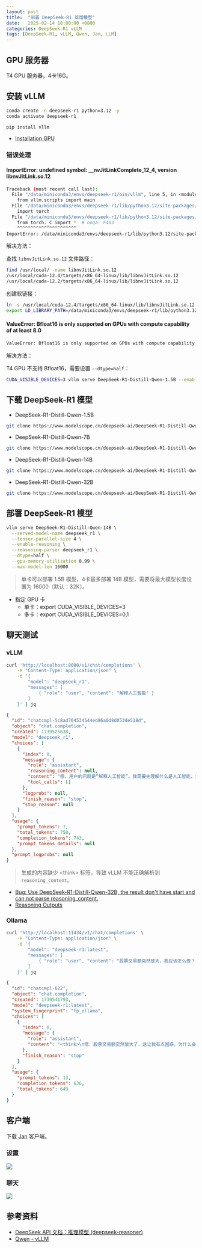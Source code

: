 ```yaml
---
layout: post
title:  "部署 DeepSeek-R1 蒸馏模型"
date:   2025-02-14 10:00:00 +0800
categories: DeepSeek-R1 vLLM
tags: [DeepSeek-R1, vLLM, Qwen, Jan, LLM]
---
```


## GPU 服务器

T4 GPU 服务器，4卡16G。


## 安装 vLLM

```bash
conda create -n deepseek-r1 python=3.12 -y
conda activate deepseek-r1

pip install vllm
```

- [Installation GPU](https://docs.vllm.ai/en/latest/getting_started/installation/gpu/index.html)

### 错误处理

#### ImportError: undefined symbol: __nvJitLinkComplete_12_4, version libnvJitLink.so.12

```bash
Traceback (most recent call last):
  File "/data/miniconda3/envs/deepseek-r1/bin/vllm", line 5, in <module>
    from vllm.scripts import main
  File "/data/miniconda3/envs/deepseek-r1/lib/python3.12/site-packages/vllm/__init__.py", line 5, in <module>
    import torch
  File "/data/miniconda3/envs/deepseek-r1/lib/python3.12/site-packages/torch/__init__.py", line 367, in <module>
    from torch._C import *  # noqa: F403
    ^^^^^^^^^^^^^^^^^^^^^^
ImportError: /data/miniconda3/envs/deepseek-r1/lib/python3.12/site-packages/torch/lib/../../nvidia/cusparse/lib/libcusparse.so.12: undefined symbol: __nvJitLinkComplete_12_4, version libnvJitLink.so.12
```

解决方法：

查找 `libnvJitLink.so.12` 文件路径：

```bash
find /usr/local/ -name libnvJitLink.so.12
/usr/local/cuda-12.4/targets/x86_64-linux/lib/libnvJitLink.so.12
/usr/local/cuda-12.2/targets/x86_64-linux/lib/libnvJitLink.so.12
```

创建软链接：

```bash
ln -s /usr/local/cuda-12.4/targets/x86_64-linux/lib/libnvJitLink.so.12 /data/miniconda3/envs/deepseek-r1/lib/python3.12/site-packages/nvidia/cusparse/lib/libnvJitLink.so.12
export LD_LIBRARY_PATH=/data/miniconda3/envs/deepseek-r1/lib/python3.12/site-packages/nvidia/cusparse/lib:$LD_LIBRARY_PATH
```

#### ValueError: Bfloat16 is only supported on GPUs with compute capability of at least 8.0

```bash
ValueError: Bfloat16 is only supported on GPUs with compute capability of at least 8.0. Your Tesla T4 GPU has compute capability 7.5. You can use float16 instead by explicitly setting the`dtype` flag in CLI, for example: --dtype=half.
```

解决方法：

T4 GPU 不支持 Bfloat16，需要设置 `--dtype=half`：

```bash
CUDA_VISIBLE_DEVICES=3 vllm serve DeepSeek-R1-Distill-Qwen-1.5B --enable-reasoning --reasoning-parser deepseek_r1 --dtype=half
```


## 下载 DeepSeek-R1 模型

- DeepSeek-R1-Distill-Qwen-1.5B
```bash
git clone https://www.modelscope.cn/deepseek-ai/DeepSeek-R1-Distill-Qwen-1.5B.git
```

- DeepSeek-R1-Distill-Qwen-7B
```bash
git clone https://www.modelscope.cn/deepseek-ai/DeepSeek-R1-Distill-Qwen-7B.git
```

- DeepSeek-R1-Distill-Qwen-14B
```bash
git clone https://www.modelscope.cn/deepseek-ai/DeepSeek-R1-Distill-Qwen-14B.git
```

- DeepSeek-R1-Distill-Qwen-32B
```bash
git clone https://www.modelscope.cn/deepseek-ai/DeepSeek-R1-Distill-Qwen-32B.git
```


## 部署 DeepSeek-R1 模型

```bash
vllm serve DeepSeek-R1-Distill-Qwen-14B \
  --served-model-name deepseek_r1 \
  --tensor-parallel-size 4 \
  --enable-reasoning \
  --reasoning-parser deepseek_r1 \
  --dtype=half \
  --gpu-memory-utilization 0.99 \
  --max-model-len 16000
```

> 单卡可以部署 1.5B 模型，4卡最多部署 14B 模型，需要将最大模型长度设置为 16000（默认：32K）。

- 指定 GPU 卡
  - 单卡：export CUDA_VISIBLE_DEVICES=3
  - 多卡：export CUDA_VISIBLE_DEVICES=0,1

## 聊天测试

### vLLM

```bash
curl 'http://localhost:8000/v1/chat/completions' \
    -H "Content-Type: application/json" \
    -d '{
        "model": "deepseek_r1",
        "messages": [ 
            { "role": "user", "content": "解释人工智能" } 
        ]
    }' | jq
```

```json
{
  "id": "chatcmpl-5c8ad704534544ed86a0d8d053de518d",
  "object": "chat.completion",
  "created": 1739525638,
  "model": "deepseek_r1",
  "choices": [
    {
      "index": 0,
      "message": {
        "role": "assistant",
        "reasoning_content": null,
        "content": "嗯，用户的问题是“解释人工智能”。我需要先理解什么是人工智能，然后用简单易懂的话解释清楚。\n\n首先，人工智能，简称AI，是模拟人类智能的系统或机器。这个概念挺广泛的，包括很多方面，比如学习、推理、问题解决。其实，AI就是让计算机能执行那些通常需要人类智慧的任务。\n\n接下来，我应该分几个部分来解释。先介绍什么是人工智能，然后说说它的主要特征，比如学习和自适应，还有推理和问题解决。接着，可以讲讲常见的AI技术，像是机器学习、深度学习、自然语言处理，这些用户可能听过，但是可能不太清楚具体是什么。\n\n然后，应用领域也很重要。医疗、金融、交通、家居、教育……这些都是人工智能已经发挥作用的地方。用户可能对这些应用比较感兴趣，所以举一些具体的例子会更有帮助，比如Siri或者自动驾驶。\n\n还有，不能不提AI的优缺点和伦理问题。优点包括提高效率、辅助决策、改善生活质量。但同时，也有就业影响、隐私问题和潜在的滥用风险。这部分能让用户全面了解，不只是技术层面，还有社会影响。\n\n最后，结语部分要总结一下，说明人工智能的广泛影响，并展望未来的发展趋势。告诉用户AI将继续改变社会，但这也是一个需要共同面对挑战和机遇的领域。\n\n在组织语言时，要用口语化的表达，避免太学术化的术语，让用户容易理解。同时，分段清晰，每部分用标题来突出重点，这样看起来更有条理。\n\n现在，我需要把这些思路整理成一个连贯的解释，确保内容全面但不过于复杂，让用户能轻松掌握人工智能的基本概念和影响。\n</think>\n\n人工智能（Artificial Intelligence，简称AI）是指由人创造的能够执行通常需要人类智能的任务的系统。这些任务包括学习、推理、问题解决、感知、语言理解、规划等。\n\n人工智能的核心在于它的智能表现，主要体现在以下几个方面：\n\n1. **学习与自适应**：人工智能系统能够通过数据和经验来学习并改进性能。例如，机器学习算法可以通过分析大量数据来识别模式，并根据这些模式做出预测。\n\n2. **推理与问题解决**：人工智能能够通过逻辑推理解决问题，计算机会根据给定的信息进行分析，并推导出合理的解决方案。\n\n3. **模式识别与感知**：人工智能能够通过传感器或数据输入识别模式，比如计算机视觉（图像识别）和自然语言处理（语音识别、文本理解）。\n\n4. **自主决策**：在某些情况下，人工智能系统可以在没有明确的外部控制的情况下，做出决策，如自动驾驶汽车。\n\n人工智能通过多种技术实现，包括：\n\n- **机器学习（Machine Learning）**：通过大量数据训练模型，使模型能够学习任务。\n- **深度学习（Deep Learning）**：机器学习的一个分支，使用多层的神经网络处理复杂数据。\n- **自然语言处理（NLP）**：使计算机能够理解、处理和生成人类语言。\n- **计算机视觉（Computer Vision）**：使计算机能够从图像或视频中识别和理解视觉信息。\n- **机器人技术（Robotics）**：结合AI，使机器人能够感知环境并执行任务。\n\n人工智能应用广泛，如智能助手（Siri、Alexa）、推荐系统、自动驾驶、医疗诊断、金融分析、游戏AI等。随着技术的发展，AI的影响将扩展到更多领域。\n\n人工智能的优势在于它可以提高效率、提供精确的分析和决策支持，但也有其挑战和争议，例如数据隐私、就业岗位的替代、以及伦理问题等。",
        "tool_calls": []
      },
      "logprobs": null,
      "finish_reason": "stop",
      "stop_reason": null
    }
  ],
  "usage": {
    "prompt_tokens": 7,
    "total_tokens": 750,
    "completion_tokens": 743,
    "prompt_tokens_details": null
  },
  "prompt_logprobs": null
}
```

> 生成的内容缺少 &lt;think&gt; 标签，导致 vLLM 不能正确解析到 `reasoning_content`。

- [Bug: Use DeepSeek-R1-Distill-Qwen-32B, the result don't have start <think> and can not parse reasoning_content.](https://github.com/vllm-project/vllm/issues/13125)
- [Reasoning Outputs](https://docs.vllm.ai/en/latest/features/reasoning_outputs.html)

### Ollama

```bash
curl 'http://localhost:11434/v1/chat/completions' \
    -H "Content-Type: application/json" \
    -d '{
        "model": "deepseek-r1:latest",
        "messages": [ 
            { "role": "user", "content": "股票交易额突然放大，我应该怎么做？" } 
        ]
    }' | jq
```

```json
{
  "id": "chatcmpl-622",
  "object": "chat.completion",
  "created": 1739541793,
  "model": "deepseek-r1:latest",
  "system_fingerprint": "fp_ollama",
  "choices": [
    {
      "index": 0,
      "message": {
        "role": "assistant",
        "content": "<think>\n嗯，股票交易额突然放大了，这让我有点困惑。为什么会发生这种情况呢？是不是有什么消息让人兴奋或者担忧了？首先，我需要确认是不是我记错了数据或平台的问题。有时候电脑崩溃或者数据延迟会导致数值看起来不对。\n\n如果我确定是交易量真的增加了，那么为什么会这样？上涨的话可能是因为利好消息，比如公司不错的方向或行业趋势。下跌的话，可能是因为负面消息或市场情绪转差。不管怎么样，大交易量通常意味着有重要事件即将发生，所以我需要特别关注。\n\n接下来，我应该怎么处理这种情况呢？首先，我要仔细检查数据源的合法性，确保没有被篡改或错误加载。然后，及时获取最新的 market data，看看是不是发生了什么重大新闻或者公司的公告影响了市场。\n\n另外，我也要监控其他相关的指标，比如成交量带量吗？有没有突破关键阻力位或支撑位？这些可能提示股票即将进入一个趋势期。\n\n在确认无误的情况下，如果决定持有或加仓，我应该控制好仓位，避免高位追高导致风险增大。如果是有套现需求，也应该考虑什么时候更安全地出手。\n\n此外，在情绪管理上，我要保持冷静，不被短期波动所左右。记住，股市是长期投资的舞台，不应该过于在意短期的变化。\n\n总的来说，面对突然放大交易额的情况，我需要先验证数据的真实性，然后结合市场趋势和新闻来决策下一步行动，并在过程中做好风险控制。\n</think>\n\n当您注意到股票交易额突然放大时，可以按照以下步骤进行处理：\n\n1. **验证数据真实性：** 确认自己是否记错了或数据是否存在异常。检查多个渠道获取最新信息。\n\n2. **分析市场趋势：**\n   - 如果交易量激增 accompanied by price movement, 考虑市场情绪转向。\n   - 检查是否有重大新闻、公告或其他事件即将影响股票价格。\n\n3. **技术分析：** \n   - 查看成交量是否持续放大，以及股价是否在关键位附近出现反转或突破。\n   - 注意有没有趋势线被突破的情况。\n\n4. **设置止损和止盈：**\n   - 根据市场状况和发展趋势选择合适的数量比例，控制风险。\n   - 在可能的不利情况下及时了结，避免过大的亏损。\n\n5. **策略调整——灵活应对：** \n   - 如果判断当前股价上涨有确定性且市况好转，考虑适度加仓。\n   - 如果没有明确利好或风险迹象，考虑暂时观望或控制仓位。\n\n6. **情绪管理：** 保持冷静和理性，避免因为短期波动影响决策。记住，股市是长期的投资战场，短期的涨跌不代表全部。\n\n7. **市场整体评估：** 考虑当前市场的整体状况及投资策略是否与大势相符。如果市场持续看好，可能保持长期持有的可能性；反之，则进行必要的调整。\n\n通过以上步骤，您可以更有效地应对突然出现的大交易量情况，并根据市场变化做出合理的决策，以减少不必要的风险和优化投资策略。"
      },
      "finish_reason": "stop"
    }
  ],
  "usage": {
    "prompt_tokens": 13,
    "completion_tokens": 636,
    "total_tokens": 649
  }
}
```


## 客户端

下载 [Jan](https://jan.ai/) 客户端。

### 设置

![](/images/2025/Jan/Jan-Settings.png) 

### 聊天

![](/images/2025/Jan/Jan.png)


## 参考资料
- [DeepSeek API 文档：推理模型 (deepseek-reasoner)](https://api-docs.deepseek.com/zh-cn/guides/reasoning_model)
- [Qwen - vLLM](https://qwen.readthedocs.io/en/latest/deployment/vllm.html)
